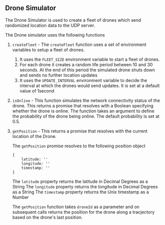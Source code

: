 ## Drone Simulator
The Drone Simulator is used to create a fleet of drones which send randomized location data to the UDP server.

The Drone simulator uses the following functions

1. `createFleet` - The `createFleet` function uses a set of environment variables to setup a fleet of drones. 
    1. It uses the `FLEET_SIZE` environment variable to start a fleet of drones.
    2. For each drone it creates a random life period between 10 and 30 seconds. At the end of this period the simulated drone shuts down and sends no further location updates
    3. It uses the `UPDATE_INTERVAL` environment variable to decide the interval at which the drones would send updates. It is set at a default value of 1second

2. `isOnline` - This function simulates the network connectivity status of the drone. This returns a promise that resolves with a Boolean specifying whether the drone is online. The function takes an argument to define the probability of the drone being online. The default probability is set at 0.5. 

3. `getPosition` - This returns a promise that resolves with the current location of the Drone.
    
    The `getPosition` promise resolves to the following position object
    ```
    {
        latitude: ''
        longitude: ''
        timestamp: ''
    }
    ```

    The `latitude` property returns the latitude in Decimal Degrees as a String
    The `longitude` property returns the longitude in Decimal Degrees as a String
    The `timestamp` property returns the Unix timestamp as a Number

    The `getPosition` function takes `droneId` as a parameter and on subsequent calls returns the position for the drone along a tracjectory based on the drone's last position.